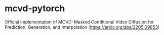 # mcvd-pytorch
Official implementation of MCVD: Masked Conditional Video Diffusion for Prediction, Generation, and Interpolation (https://arxiv.org/abs/2205.09853)
